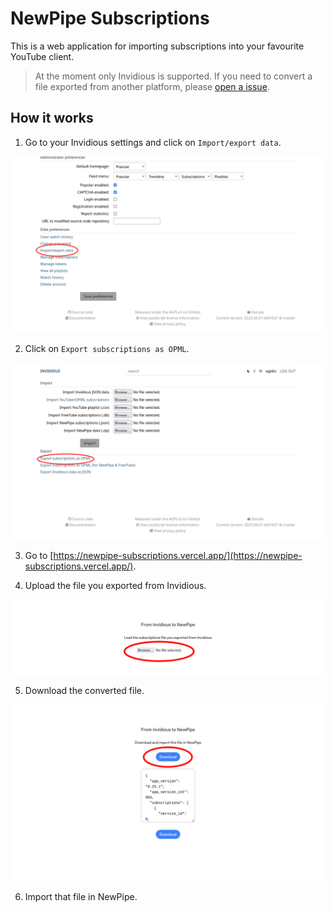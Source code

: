 # NewPipe Subscriptions

This is a web application for importing subscriptions into your favourite YouTube client.

> At the moment only Invidious is supported. If you need to convert a file exported from another platform, please [open a issue](https://github.com/EgidioCaprino/newpipe-subscriptions/issues/new).

## How it works

1. Go to your Invidious settings and click on `Import/export data`.

![Invidious settings](docs/readme-1.png)

2. Click on `Export subscriptions as OPML`.

![Invidious settings](docs/readme-2.png)

3. Go to [https://newpipe-subscriptions.vercel.app/](https://newpipe-subscriptions.vercel.app/).

4. Upload the file you exported from Invidious.

![Upload exported file](docs/readme-3.png)

5. Download the converted file.

![Download converted file](docs/readme-4.png)

6. Import that file in NewPipe.
